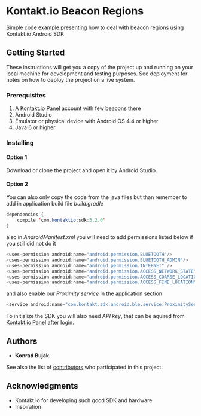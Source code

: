 # Kontakt.io Beacon Regions

Simple code example presenting how to deal with beacon regions using Kontakt.io Android SDK

## Getting Started

These instructions will get you a copy of the project up and running on your local machine for development and testing purposes. See deployment for notes on how to deploy the project on a live system.

### Prerequisites

1. A [Kontakt.io Panel](https://panel.kontakt.io/signin) account with few beacons there
2. Android Studio
3. Emulator or physical device with Android OS 4.4 or higher
4. Java 6 or higher

### Installing

#### Option 1

Download or clone the project and open it by Android Studio.

#### Option 2

You can also only copy the code from the java files but than remember to add in application build file *build.gradle*

```java
dependencies {
    compile 'com.kontaktio:sdk:3.2.0'
}
```

also in *AndroidManifest.xml* you will need to add permissions listed below if you still did not do it

```java
<uses-permission android:name="android.permission.BLUETOOTH"/>
<uses-permission android:name="android.permission.BLUETOOTH_ADMIN"/>
<uses-permission android:name="android.permission.INTERNET" />
<uses-permission android:name="android.permission.ACCESS_NETWORK_STATE"/>
<uses-permission android:name="android.permission.ACCESS_COARSE_LOCATION"/>
<uses-permission android:name="android.permission.ACCESS_FINE_LOCATION"/>
```

and also enable our *Proximity service* in the application section

```java
<service android:name="com.kontakt.sdk.android.ble.service.ProximityService" android:exported="false"/>
```

To initialize the SDK you will also need *API key*, that can be aquired from [Kontakt.io Panel](https://panel.kontakt.io/signin) after login.

## Authors

* **Konrad Bujak**

See also the list of [contributors](https://github.com/konradkontakt/ExtendedAndroidSDKSample/graphs/contributors) who participated in this project.

## Acknowledgments

* Kontakt.io for developing such good SDK and hardware
* Inspiration
